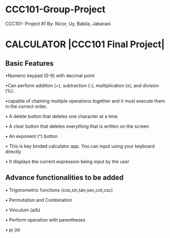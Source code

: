 # CCC101-Group-Project
CCC101- Project #1 By: Nicor, Uy, Babila, Jabarani
# CALCULATOR |CCC101 Final Project|

## Basic Features

•Numeric keypad (0-9) with decimal point

•Can perform addition (+), subtraction (-), multiplication (x), and division (%).

•capable of chaining multiple operations together and it must execute them in the correct order. 
   
• A delete button that deletes one character at a time

• A clear button that deletes everything that is written on the screen

• An exponent (^) button

• This is key binded calculator app. You can input using your keyboard directly

• It displays the current expression being input by the user


## Advance functionalities to be added
• Trigonometric functions (cos,sin,tan,sec,cot,csc)

• Permutation and Combination

• Vinculum (a/b)

• Perform operation with parentheses

• pi (π)
